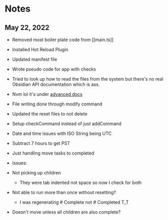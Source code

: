 # Notes

## May 22, 2022

- Removed most boiler plate code from [[main.ts]]
- Installed Hot Reload Plugin
- Updated manifest file
- Wrote pseudo code for app with checks

- Tried to look up how to read the files from the system but there's no real Obsidian API documentation which is ass.
- Nvm lol it's under [advanced docs](https://marcus.se.net/obsidian-plugin-docs/api/classes/Vault)

- File writing done through modify command
- Updated the reset files to not delete
- Setup checkCommand instead of just addCommand

- Date and time issues with ISO String being UTC
- Subtract 7 hours to get PST
- Just handling move tasks to completed

- Issues:
- Not picking up children
  - They were tab indented not space so now I check for both
- Not able to run more than once without resetting?
  - I was regenerating # Complete not # Completed T_T

- Doesn't move unless all children are also complete?

